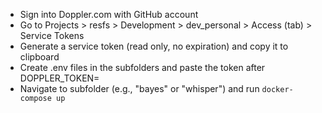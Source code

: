 - Sign into Doppler.com with GitHub account
- Go to Projects > resfs > Development > dev_personal > Access (tab) > Service Tokens
- Generate a service token (read only, no expiration) and copy it to clipboard
- Create .env files in the subfolders and paste the token after DOPPLER_TOKEN=
- Navigate to subfolder (e.g., "bayes" or "whisper") and run `docker-compose up`